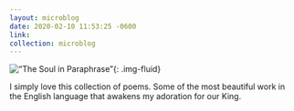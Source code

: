 ```yaml
---
layout: microblog
date: 2020-02-10 11:53:25 -0600
link: 
collection: microblog
---
```

![“The Soul in Paraphrase”](https://brianlundin.com/images/microblog/2020-02-10_11-53-04.jpeg){: .img-fluid}

I simply love this collection of poems. Some of the most beautiful work in the English language that awakens my adoration for our King.